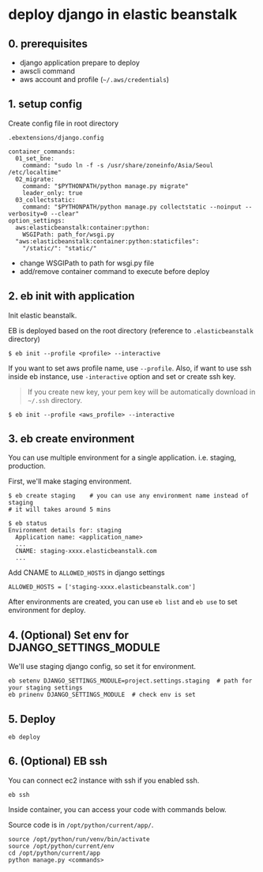 # deploy django in elastic beanstalk

## 0. prerequisites

- django application prepare to deploy
- awscli command
- aws account and profile (`~/.aws/credentials`)

## 1. setup config

Create config file in root directory

`.ebextensions/django.config`

```
container_commands:
  01_set_bne:
    command: "sudo ln -f -s /usr/share/zoneinfo/Asia/Seoul /etc/localtime"
  02_migrate:
    command: "$PYTHONPATH/python manage.py migrate"
    leader_only: true
  03_collectstatic:
    command: "$PYTHONPATH/python manage.py collectstatic --noinput --verbosity=0 --clear"
option_settings:
  aws:elasticbeanstalk:container:python:
    WSGIPath: path_for/wsgi.py
  "aws:elasticbeanstalk:container:python:staticfiles":
    "/static/": "static/"
```

- change WSGIPath to path for wsgi.py file
- add/remove container command to execute before deploy


## 2. eb init with application

Init elastic beanstalk.

EB is deployed based on the root directory (reference to `.elasticbeanstalk` directory)

```
$ eb init --profile <profile> --interactive
```
If you want to set aws profile name, use `--profile`. Also, if want to use ssh inside eb instance, use `-interactive` option and set or create ssh key.

> If you create new key, your pem key will be automatically download in `~/.ssh` directory.

```
$ eb init --profile <aws_profile> --interactive
```

## 3. eb create environment

You can use multiple environment for a single application. i.e. staging, production.

First, we'll make staging environment.

```
$ eb create staging    # you can use any environment name instead of staging
# it will takes around 5 mins

$ eb status
Environment details for: staging
  Application name: <application_name>
  ...
  CNAME: staging-xxxx.elasticbeanstalk.com
  ...
```

Add CNAME to `ALLOWED_HOSTS` in django settings

```
ALLOWED_HOSTS = ['staging-xxxx.elasticbeanstalk.com']
```

After environments are created, you can use `eb list` and `eb use` to set environment for deploy.

## 4. (Optional) Set env for DJANGO_SETTINGS_MODULE

We'll use staging django config, so set it for environment.

```
eb setenv DJANGO_SETTINGS_MODULE=project.settings.staging  # path for your staging settings
eb prinenv DJANGO_SETTINGS_MODULE  # check env is set
```

## 5. Deploy

```
eb deploy
```

## 6. (Optional) EB ssh

You can connect ec2 instance with ssh if you enabled ssh.

```
eb ssh
```

Inside container, you can access your code with commands below.

Source code is in `/opt/python/current/app/`.

```
source /opt/python/run/venv/bin/activate
source /opt/python/current/env
cd /opt/python/current/app
python manage.py <commands>
```



